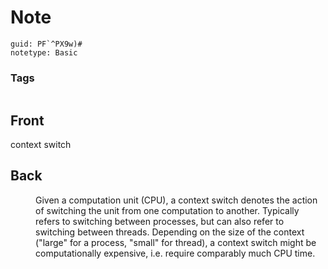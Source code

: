 # Note
```
guid: PF`^PX9w)#
notetype: Basic
```

### Tags
```
```

## Front
<dt>context switch</dt>

## Back
<dd>Given a computation unit (CPU), a context switch denotes the action 
of switching the unit from one computation to another. Typically refers 
to switching between processes, but can also refer to switching between 
threads. Depending on the size of the context ("large" for a process, 
"small" for thread), a context switch might be computationally 
expensive, i.e. require comparably much CPU time.</dd>
